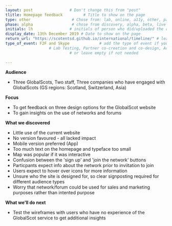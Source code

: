 ```yaml
---
layout: post                # Don't change this from "post"
tlitle: Homepage feedback         # Title to show on the page
type: other                  # Chose from: lab, online, a11y, other, partner
phase: alpha                 # chose from discovery, alpha, beta, live
initials: lh                # initials of person who did/uploaded the research
display_date: 13th December 2019 # Date to show on the page
return_url: "https://scotentsd.github.io/international/timeline/" # leave like this - don't change it   
type_of_event: F2F and Skype             # add the type of event if you want it displayed added to the heading when the post is clicked on
                   # Lab Testing, Partner co-creation and co-design, Accessibility, Online research and testing, Events, F2F and testing
                            # or leave empty if not needed
                            
---
```


**Audience** 
- Three GlobalScots, Two staff, Three companies who have engaged with GlobalScots (GS regions: Scotland, Switzerland, Asia)

**Focus**
- To get feedback on three design options for the GlobalScot website
- To gain insights on the use of networks and forums

**What we discovered**
- Little use of the current website
- No version favoured - all lacked impact
- Mobile version preferred (App)
- Too much text on the homepage and typeface too small
- Map was popular if it was interactive
- Confusion between the 'sign up' and 'join the network' buttons
- Particpants expect info about the network prior to inviitation to join
- Users expect to hover over icons for more information
- Unsure who the site is designed for, so clear signposting required for different audience types
- Worry that network/forum could be used for sales and marketing purposes rather than intented purpose

**What we'll do next**
- Test the wireframes with users who have no experience of the GlobalScot service to get additional insights
